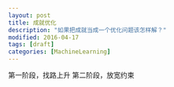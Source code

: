 ```yaml
---
layout: post
title: 成就优化
description: "如果把成就当成一个优化问题该怎样解？"
modified: 2016-04-17
tags: [draft]
categories: [MachineLearning]
---
```


第一阶段，找路上升
第二阶段，放宽约束
